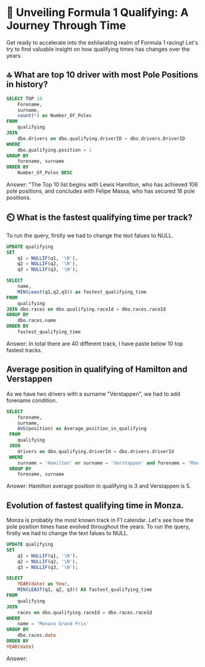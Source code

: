 # 🏁 Unveiling Formula 1 Qualifying: A Journey Through Time

Get ready to accelerate into the exhilarating realm of Formula 1 racing! Let's try to find valuable insight on how qualifying times has changes over the years. 

## 🔝 What are top 10 driver with most Pole Positions in history?
```SQL
SELECT TOP 10 
	Forename, 
	surname, 
	count(*) as Number_Of_Poles 
FROM 
	qualifying 
JOIN 
	dbo.drivers on dbo.qualifying.driverID = dbo.drivers.DriverID
WHERE 
	dbo.qualifying.position = 1
GROUP BY 
	forename, surname
ORDER BY 
	Number_Of_Poles DESC
```
Answer: "The Top 10 list begins with Lewis Hamilton, who has achieved 106 pole positions, and concludes with Felipe Massa, who has secured 16 pole positions.

## ⏲️ What is the fastest qualifying time per track?
To run the query, firstly we had to change the text falues to NULL.
```SQL
UPDATE qualifying
SET
	q1 = NULLIF(q1, '\N'),
    q2 = NULLIF(q2, '\N'),
    q3 = NULLIF(q3, '\N');

SELECT 
	name, 
	MIN(Least(q1,q2,q3)) as fastest_qualifying_time
FROM 
	qualifying
JOIN dbo.races on dbo.qualifying.raceId = dbo.races.raceId
GROUP BY 
	dbo.races.name
ORDER BY
	fastest_qualifying_time
```
Answer: In total there are 40 different track, I have paste below 10 top fastest tracks.


## Average position in qualifying of Hamilton and Verstappen
As we have two drivers with a surname "Verstappen", we had to add forename condition.
```SQL
SELECT 
	forename,
	surname,
	AVG(position) as Average_position_in_qualifying
 FROM 
	qualifying 
 JOIN 
	drivers on dbo.qualifying.driverId = dbo.drivers.driverId
 WHERE 
	surname = 'Hamilton' or surname = 'Verstappen' and forename = 'Max'
 GROUP BY 
	forename, surname
```
Answer: Hamilton average position in qualifying is 3 and Verstappen is 5.

## Evolution of fastest qualifying time in Monza.
Monza is probably the most known track in F1 calendar. Let's see how the pole position times hase evolved throughout the years.
To run the query, firstly we had to change the text falues to NULL.
```SQL
UPDATE qualifying
SET
	q1 = NULLIF(q1, '\N'),
    q2 = NULLIF(q2, '\N'),
    q3 = NULLIF(q3, '\N');

SELECT 
	YEAR(date) as Year,
	MIN(LEAST(q1, q2, q3)) AS fastest_qualifying_time
FROM 
	qualifying
JOIN
	races on dbo.qualifying.raceId = dbo.races.raceId
WHERE 
	name = 'Monaco Grand Prix'
GROUP BY 
	dbo.races.date
ORDER BY 
YEAR(date)
```
Answer: 


